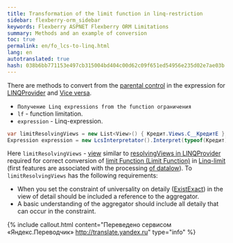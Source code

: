 ```yaml
--- 
title: Transformation of the limit function in linq-restriction 
sidebar: flexberry-orm_sidebar 
keywords: Flexberry ASPNET Flexberry ORM Limitations 
summary: Methods and an example of conversion 
toc: true 
permalink: en/fo_lcs-to-linq.html 
lang: en 
autotranslated: true 
hash: 038b6bb771153e497cb315004bd404c00d62c09f651ed54956e235d02e7ae03b 
--- 
```


There are methods to convert from the [parental control](fo_limit-function.html) in the expression for [LINQProvider](fo_linq-provider.html) and [Vice versa](fo_limitation.html). 

* `Получение Linq expressions from the function ограничения` 
* `lf` - function limitation. 
* `expression` - Linq-expression. 

```csharp
var limitResolvingViews = new List<View>() { Кредит.Views.C__КредитE }; 
Expression expression = new LcsInterpretator().Interpret(typeof(Кредит), lf, "x", limitResolvingViews);
``` 

Here `limitResolvingViews` - [view](fd_view-definition.html) similar to [resolvingViews in LINQProvider](fo_linq-provider.html) required for correct conversion of [limit Function (Limit Function)](fo_limit-function.html) in [Linq-limit](fo_linq-provider.html) (first features are associated with the processing [of datalow](fo_detail-associations-properties.html)). To `limitResolvingViews` has the following requirements: 

* When you set the constraint of universality on detaily ([ExistExact](fo_exist-details.html)) in the view of detail should be included a reference to the aggregator. 
* A basic understanding of the aggregator should include all detaily that can occur in the constraint. 



{% include callout.html content="Переведено сервисом «Яндекс.Переводчик» <http://translate.yandex.ru>" type="info" %}